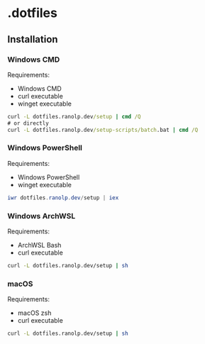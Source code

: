 # .dotfiles

## Installation

### Windows CMD

Requirements:

- Windows CMD
- curl executable
- winget executable

```cmd
curl -L dotfiles.ranolp.dev/setup | cmd /Q
# or directly
curl -L dotfiles.ranolp.dev/setup-scripts/batch.bat | cmd /Q
```

### Windows PowerShell

Requirements:

- Windows PowerShell
- winget executable

```powershell
iwr dotfiles.ranolp.dev/setup | iex
```

### Windows ArchWSL

Requirements:

- ArchWSL Bash
- curl executable

```bash
curl -L dotfiles.ranolp.dev/setup | sh
```

### macOS

Requirements:

- macOS zsh
- curl executable

```bash
curl -L dotfiles.ranolp.dev/setup | sh
```
